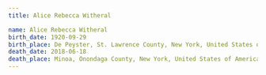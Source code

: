 ```yaml
---
title: Alice Rebecca Witheral

name: Alice Rebecca Witheral
birth_date: 1920-09-29
birth_place: De Peyster, St. Lawrence County, New York, United States of America
death_date: 2018-06-18
death_place: Minoa, Onondaga County, New York, United States of America
---
```

